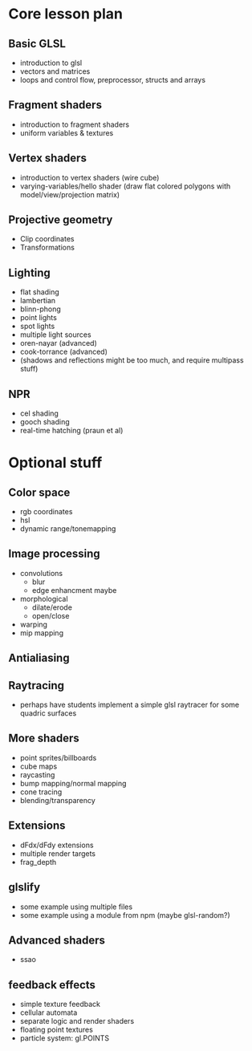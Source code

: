 # Core lesson plan

## Basic GLSL

* introduction to glsl
* vectors and matrices
* loops and control flow, preprocessor, structs and arrays

## Fragment shaders

* introduction to fragment shaders
* uniform variables & textures

## Vertex shaders

* introduction to vertex shaders (wire cube)
* varying-variables/hello shader (draw flat colored polygons with model/view/projection matrix)

## Projective geometry

* Clip coordinates
* Transformations

## Lighting

* flat shading
* lambertian
* blinn-phong
* point lights
* spot lights
* multiple light sources
* oren-nayar (advanced)
* cook-torrance (advanced)
* (shadows and reflections might be too much, and require multipass stuff)

## NPR

* cel shading
* gooch shading
* real-time hatching (praun et al)

# Optional stuff

## Color space

* rgb coordinates
* hsl
* dynamic range/tonemapping

## Image processing

* convolutions
    + blur
    + edge enhancment maybe
* morphological
    + dilate/erode
    + open/close
* warping
* mip mapping

## Antialiasing

## Raytracing

* perhaps have students implement a simple glsl raytracer for some quadric surfaces

## More shaders

* point sprites/billboards
* cube maps
* raycasting
* bump mapping/normal mapping
* cone tracing
* blending/transparency

## Extensions

* dFdx/dFdy extensions
* multiple render targets
* frag_depth

## glslify

* some example using multiple files
* some example using a module from npm (maybe glsl-random?)

## Advanced shaders

* ssao

## feedback effects

* simple texture feedback
* cellular automata
* separate logic and render shaders
* floating point textures
* particle system: gl.POINTS